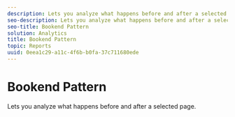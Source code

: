```yaml
---
description: Lets you analyze what happens before and after a selected page.
seo-description: Lets you analyze what happens before and after a selected page.
seo-title: Bookend Pattern
solution: Analytics
title: Bookend Pattern
topic: Reports
uuid: 0eea1c29-a11c-4f6b-b0fa-37c711680ede
---
```


# Bookend Pattern

Lets you analyze what happens before and after a selected page.

